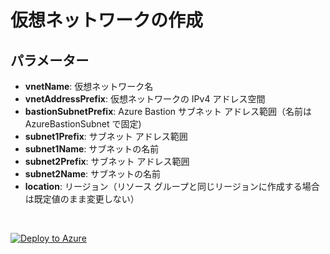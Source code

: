 # 仮想ネットワークの作成

## **パラメーター**
- **vnetName**: 仮想ネットワーク名
- **vnetAddressPrefix**: 仮想ネットワークの IPv4 アドレス空間
- **bastionSubnetPrefix**: Azure Bastion サブネット アドレス範囲（名前は AzureBastionSubnet で固定)
- **subnet1Prefix**: サブネット アドレス範囲
- **subnet1Name**: サブネットの名前
- **subnet2Prefix**: サブネット アドレス範囲
- **subnet2Name**: サブネットの名前
- **location**: リージョン（リソース グループと同じリージョンに作成する場合は既定値のまま変更しない）

<br />

 [![Deploy to Azure](https://aka.ms/deploytoazurebutton)](https://portal.azure.com/#create/Microsoft.Template/uri/https%3A%2F%2Fraw.githubusercontent.com%2Fhiroyay-ms%2FServer-Migration-Hands-on-Lab%2Fhiroyay%2FHands-on%2520lab%2Fazure-templates%2F02-vnet-three-subnets%2Fvnet-deploy.json)